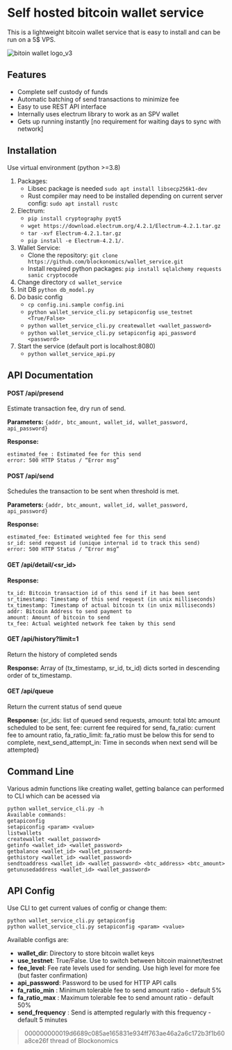 # Self hosted bitcoin wallet service
This is a lightweight bitcoin wallet service that is easy to install and can be run on a 5$ VPS. 

![bitoin wallet logo_v3](https://user-images.githubusercontent.com/22165583/161193392-98442101-9de4-4292-a55e-14ec70a29e8e.png)

## Features
- Complete self custody of funds
- Automatic batching of send transactions to minimize fee
- Easy to use REST API interface 
- Internally uses electrum library to work as an SPV wallet 
- Gets up running instantly [no requirement for waiting days to sync with network] 

## Installation 
Use virtual environment (python >=3.8)
1. Packages:
    * Libsec package is needed `sudo apt install libsecp256k1-dev`
    * Rust compiler may need to be installed depending on current server config: `sudo apt install rustc`
2. Electrum:
    * `pip install cryptography pyqt5`
    * `wget https://download.electrum.org/4.2.1/Electrum-4.2.1.tar.gz`
    * `tar -xvf Electrum-4.2.1.tar.gz`
    * `pip install -e Electrum-4.2.1/.`
3. Wallet Service:
    * Clone the repository: `git clone https://github.com/blockonomics/wallet_service.git`
    * Install required python packages: `pip install sqlalchemy requests sanic cryptocode`
4. Change directory `cd wallet_service`
5. Init DB `python db_model.py`
6. Do basic config
    * `cp config.ini.sample config.ini`
    * `python wallet_service_cli.py setapiconfig use_testnet <True/False>`
    * `python wallet_service_cli.py createwallet <wallet_password>`
    * `python wallet_service_cli.py setapiconfig api_password <password>`
7. Start the service (default port is localhost:8080)
    * `python wallet_service_api.py`



## API Documentation

#### POST /api/presend
Estimate transaction fee, dry run of send.

**Parameters:**
`{addr, btc_amount, wallet_id, wallet_password, api_password}`

**Response:**
```
estimated_fee : Estimated fee for this send 
error: 500 HTTP Status / “Error msg”
```

#### POST /api/send
Schedules the transaction to be sent when threshold is met.

**Parameters:**
`{addr, btc_amount, wallet_id, wallet_password, api_password}`

**Response:**
```
estimated_fee: Estimated weighted fee for this send 
sr_id: send request id (unique internal id to track this send)  
error: 500 HTTP Status / “Error msg”
```

#### GET /api/detail/<sr_id>

**Response:**
``` 
tx_id: Bitcoin transaction id of this send if it has been sent 
sr_timestamp: Timestamp of this send request (in unix milliseconds)
tx_timestamp: Timestamp of actual bitcoin tx (in unix milliseconds)
addr: Bitcoin Address to send payment to
amount: Amount of bitcoin to send
tx_fee: Actual weighted network fee taken by this send
```

#### GET /api/history?limit=1

Return the history of completed sends

**Response:**
Array of (tx_timestamp, sr_id, tx_id) dicts sorted in descending order of tx_timestamp.

#### GET /api/queue

Return the current status of send queue

**Response:**
{sr_ids: list of queued send requests, amount: total btc amount scheduled to be sent, fee: current fee required for send, fa_ratio: current fee to amount ratio, fa_ratio_limit: fa_ratio must be below this for send to complete, next_send_attempt_in: Time in seconds when next send will be attempted}

## Command Line
Various admin functions like creating wallet, getting balance can performed to CLI which can be acessed via
```
python wallet_service_cli.py -h
Available commands:
getapiconfig
setapiconfig <param> <value>
listwallets
createwallet <wallet_password>
getinfo <wallet_id> <wallet_password>
getbalance <wallet_id> <wallet_password>
gethistory <wallet_id> <wallet_password>
sendtoaddress <wallet_id> <wallet_password> <btc_address> <btc_amount>
getunusedaddress <wallet_id> <wallet_password>
```

## API Config

Use CLI to get current values of config or change them:
```
python wallet_service_cli.py getapiconfig
python wallet_service_cli.py setapiconfig <param> <value>
```
Available configs are:
* **wallet_dir**: Directory to store bitcoin wallet keys
* **use_testnet**: True/False. Use to switch between bitcoin mainnet/testnet
* **fee_level**: Fee rate levels used for sending. Use high level for more fee (but faster confirmation)
* **api_password**: Password to be used for HTTP API calls 
* **fa_ratio_min** : Minimum tolerable fee to send amount ratio - default 5% 
* **fa_ratio_max** : Maximum tolerable fee to send amount ratio - default 50%
* **send_frequency** : Send is attempted regularly with this frequency  - default 5 minutes

>000000000019d6689c085ae165831e934ff763ae46a2a6c172b3f1b60a8ce26f thread of Blockonomics
